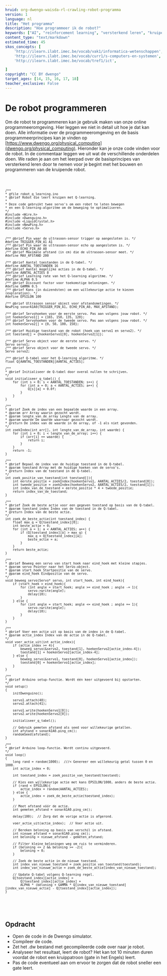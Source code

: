 ```yaml
---
hruid: org-dwengo-waisda-rl-crawling-robot-programma
version: 1
language: nl
title: "Het programma"
description: "Hoe programmeer ik de robot?"
keywords: ["AI", "reïnforcement learning", "versterkend leren", "kruipende robot", "elektronica"]
content_type: "text/markdown"
estimated_time: 45
skos_concepts: [
    'http://ilearn.ilabt.imec.be/vocab/vak1/informatica-wetenschappen', 
    'http://ilearn.ilabt.imec.be/vocab/curr1/s-computers-en-systemen',
    'http://ilearn.ilabt.imec.be/vocab/tref1/ict',

]
copyright: "CC BY dwengo"
target_ages: [14, 15, 16, 17, 18]
teacher_exclusive: False
---
```


# De robot programmeren

Om de robot te programmeren kan je gebruik maken van onze online programmeeromgeving. Hier leggen we niet in detail uit hoe je dat kan doen. Alle informatie over de programmeeromgeving en de basis programmeerprincipes kan je vinden op [https://www.dwengo.org/physical_computing](dwengo.org/physical_computing). Hieronder kan je onze code vinden voor de robot. In de commentaar leggen we uit wat de verschillende onderdelen doen. We raden je aan om het leerpad over de basisprincipes van versterkend leren door te nemen voor je begint met het bouwen en programmeren van de kruipende robot.

<div class="dwengo-content dwengo-code-simulator">
        <pre>
<code class="language-cpp">

    /**
    * @file robot_q_learning.ino
    * @brief Robot die leert kruipen met Q-learning.
    *
    * Deze code gebruikt twee servo's om een robot te laten bewegen 
    * en een Q-learning-algoritme om de beweging te optimaliseren.
    */
    #include <Wire.h>
    #include <Dwenguino.h>
    #include <LiquidCrystal.h>
    #include <NewPing.h>
    #include <Servo.h>


    /** @brief Pin waar de ultrasoon-sensor trigger op aangesloten is. */
    #define TRIGGER_PIN_A1 A1
    /** @brief Pin waar de ultrasoon-sensor echo op aangesloten is. */
    #define ECHO_PIN_A0 A0
    /** @brief Maximale afstand (in cm) die de ultrasoon-sensor meet. */
    #define MAX_AFSTAND 200

    /** @brief Aantal toestanden in de Q-tabel. */
    #define AANTAL_TOESTANDEN 16
    /** @brief Aantal mogelijke acties in de Q-tabel. */
    #define AANTAL_ACTIES 8
    /** @brief Learning rate van het Q-learning algoritme. */
    #define ALPHA 0.5
    /** @brief Discount factor voor toekomstige beloningen. */
    #define GAMMA 0.5
    /** @brief Kans (in duizendsten) om een willekeurige actie te kiezen (exploration). */
    #define EPSILON 100

    /** @brief Ultrasoon sensor object voor afstandsmetingen. */
    NewPing sonarA1A0(TRIGGER_PIN_A1, ECHO_PIN_A0, MAX_AFSTAND);

    /** @brief Servohoeken voor de eerste servo. Pas aan volgens jouw robot. */
    int hoekenServo1[] = {165, 150, 135, 120};
    /** @brief Servohoeken voor de tweede servo. Pas aan volgens jouw robot. */
    int hoekenServo2[] = {0, 50, 100, 150};

    /** @brief Huidige toestand van de robot (hoek van servo1 en servo2). */
    int toestand[] = {hoekenServo1[0], hoekenServo2[1]};

    /** @brief Servo object voor de eerste servo. */
    Servo servo1;
    /** @brief Servo object voor de tweede servo. */
    Servo servo2;

    /** @brief Q-tabel voor het Q-learning algoritme. */
    float Q[AANTAL_TOESTANDEN][AANTAL_ACTIES];

    /**
    * @brief Initialiseer de Q-tabel door overal nullen te schrijven.
    */
    void initialiseer_q_tabel() {
        for (int s = 0; s < AANTAL_TOESTANDEN; s++) {
            for (int a = 0; a < AANTAL_ACTIES; a++) {
                Q[s][a] = 0.0f; 
            }
        }
    }

    /**
    * @brief Zoek de index van een bepaalde waarde in een array.
    * @param arr Array waarin gezocht wordt.
    * @param lengte_van_de_array Lengte van de array.
    * @param waarde De waarde waarnaar gezocht wordt.
    * @return De index van de waarde in de array, of -1 als niet gevonden.
    */
    int zoekIndex(int arr[], int lengte_van_de_array, int waarde) {
        for (int i = 0; i < lengte_van_de_array; i++) {
            if (arr[i] == waarde) {
                return i;
            }
        }
        return -1;
    }

    /**
    * @brief Bepaal de index van de huidige toestand in de Q-tabel.
    * @param toestand Array met de huidige hoeken van de servo's.
    * @return Index van de toestand in de Q-tabel.
    */
    int zoek_positie_van_toestand(int toestand[]){
        int eerste_positie = zoekIndex(hoekenServo1, AANTAL_ACTIES/2, toestand[0]);
        int tweede_positie = zoekIndex(hoekenServo2, AANTAL_ACTIES/2, toestand[1]);
        int index_van_de_toestand = eerste_positie * 4 + tweede_positie;
        return index_van_de_toestand;
    }

    /**
    * @brief Zoek de beste actie voor een gegeven toestand op basis van de Q-tabel.
    * @param toestand_index Index van de toestand in de Q-tabel.
    * @return Index van de beste actie.
    */
    int zoek_de_beste_actie(int toestand_index) {
        float max_q = Q[toestand_index][0];
        int beste_actie = 0;
        for (int a = 1; a < AANTAL_ACTIES; a++) {
            if (Q[toestand_index][a] > max_q) {
                max_q = Q[toestand_index][a];
                beste_actie = a;
            }
        }
        return beste_actie;
    }

    /**
    * @brief Beweeg een servo van start_hoek naar eind_hoek met kleine stapjes.
    * @param servo Pointer naar het Servo-object.
    * @param start_hoek Startpositie van de servo.
    * @param eind_hoek Eindpositie van de servo.
    */
    void beweeg_servo(Servo* servo, int start_hoek, int eind_hoek){
        if (start_hoek > eind_hoek){
            for (int angle = start_hoek; angle >= eind_hoek ; angle -= 1){
                servo->write(angle);
                delay(10);
            }
        } else {
            for (int angle = start_hoek; angle <= eind_hoek ; angle += 1){
                servo->write(angle);
                delay(10);
            }
        }
    }

    /**
    * @brief Voer een actie uit op basis van de index in de Q-tabel.
    * @param actie_index Index van de actie in de Q-tabel.
    */
    void voer_actie_uit(int actie_index){
        if (actie_index >= 4){
            beweeg_servo(&servo2, toestand[1], hoekenServo2[actie_index-4]);
            toestand[1] = hoekenServo2[actie_index-4];
        } else {
            beweeg_servo(&servo1, toestand[0], hoekenServo1[actie_index]);
            toestand[0] = hoekenServo1[actie_index];
        }
    }

    /**
    * @brief Arduino setup-functie. Wordt één keer uitgevoerd bij opstarten.
    */
    void setup()
    {
        initDwenguino();

        servo1.attach(40);
        servo2.attach(41);

        servo1.write(hoekenServo1[0]);
        servo2.write(hoekenServo2[0]);

        initialiseer_q_tabel();

        // Gebruik gemeten afstand als seed voor willekeurige getallen.
        int afstand = sonarA1A0.ping_cm();
        randomSeed(afstand);
    }

    /**
    * @brief Arduino loop-functie. Wordt continu uitgevoerd.
    */
    void loop()
    {
        long rand = random(1000);  ///< Genereer een willekeurig getal tussen 0 en 1000.
        int actie_index = 0;

        int toestand_index = zoek_positie_van_toestand(toestand);

        // Kies een willekeurige actie met kans EPSILON/1000, anders de beste actie.
        if (rand < EPSILON){
            actie_index = random(AANTAL_ACTIES);
        } else {
            actie_index = zoek_de_beste_actie(toestand_index);
        }

        // Meet afstand vóór de actie.
        int gemeten_afstand = sonarA1A0.ping_cm();

        delay(100);  // Zorg dat de vorige actie is afgerond.

        voer_actie_uit(actie_index);  // Voer actie uit.

        // Bereken beloning op basis van verschil in afstand.
        int nieuwe_afstand = sonarA1A0.ping_cm();
        int beloning = nieuwe_afstand - gemeten_afstand;

        // Filter kleine beloningen weg om ruis te verminderen.
        if (beloning <= 2 && beloning >= -2){
            beloning = 0;
        }

        // Zoek de beste actie in de nieuwe toestand.
        int index_van_nieuwe_toestand = zoek_positie_van_toestand(toestand);
        int index_van_nieuwe_actie = zoek_de_beste_actie(index_van_nieuwe_toestand);

        // Update Q-tabel volgens Q-learning regel.
        Q[toestand_index][actie_index] = 
            Q[toestand_index][actie_index] + 
            ALPHA * (beloning + GAMMA * Q[index_van_nieuwe_toestand][index_van_nieuwe_actie] - Q[toestand_index][actie_index]);
    }


</code>
        </pre> 
        </div>


<div class="dwengo-content assignment">
<h2 class="title">Opdracht</h2>
<div class="content">
<ul>
<li>Open de code in de Dwengo simulator.</li>
<li>Compileer de code.</li>
<li>Zet het .dw bestand met gecompileerde code over naar je robot.</li>
<li>Analyseer het resultaat, leert de robot? Het kan tot 10 minuten duren voordat de robot een kruippatroon (gate in het Engels) leert.</li>
<li>Pas de code eventueel aan om ervoor te zorgen dat de robot sneller een gate leert.</li>
</ul>
</div>
</div>